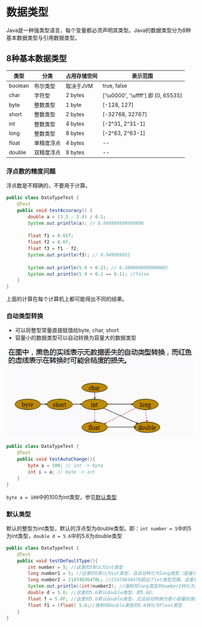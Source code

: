 # 数据类型
Java是一种强类型语言，每个变量都必须声明其类型。Java的数据类型分为8种基本数据类型与引用数据类型。

## 8种基本数据类型
| 类型 | 分类 | 占用存储空间 | 表示范围 |
| ---- | ---- | ---- | ---- |
| boolean | 布尔类型 | 取决于JVM | true, false |
| char | 字符型 | 2 bytes | ['\u0000', '\uffff'] 即 [0, 65535] |
| byte | 整数类型 | 1 byte | [-128, 127] |
| short | 整数类型 | 2 bytes | [-32768, 32767] | 
| int | 整数类型 | 4 bytes | [-2^31, 2^31-1]
| long | 整数类型 | 8 bytes | [-2^63, 2^63-1] |
| float | 单精度浮点 | 4 bytes | -- |
| double | 双精度浮点 | 8 bytes | -- |

### 浮点数的精度问题
浮点数是不精确的，不要用于计算。
```java
public class DataTypeTest {
    @Test
    public void testAccuracy() {
        double a = (3.3 - 2.4) / 0.1;
        System.out.println(a); // 8.999999999999998

        float f1 = 0.65f;
        float f2 = 0.6f;
        float f3 = f1 - f2;
        System.out.println(f3); // 0.049999952

        System.out.println(5.9 + 0.2); // 6.1000000000000005
        System.out.println(5.9 + 0.2 == 6.1); //false
    }
}
```
上面的计算在每个计算机上都可能得出不同的结果。

### 自动类型转换
- 可以将整型常量直接赋值给byte, char, short
- 容量小的数据类型可以自动转换为容量大的数据类型

![转换表](../images/type_audo_change.png)

```java
public class DataTypeTest {
    @Test
    public void testAutoChange(){
        byte a = 100; // int -> byte
        int i = a; // byte -> int
    }
}
```
`byte a = 100`中的100为int类型，参见[默认类型](#默认类型)

### 默认类型
默认的整型为int类型，默认的浮点型为double类型。即：`int number = 5`中的5为int类型，`double d = 5.6`中的5.6为double类型
```java
public class DataTypeTest {
    @Test
    public void testDefaultType(){
        int number = 5; //这里的5默认为int类型
        long number1 = 5; //这里的5默认为int类型，且自动转化为long类型（容量小的数据类型可以自动转换为容量大的数据类型）
        long number2 = 21474836470L; //21474836470超出了int类型范围，这里需要使用21474836470L表示为long类型
        System.out.println((int)number2); //强制将long类型的number2转化为int类型（会产生溢出，得不到想要的结果）
        double d = 5.6; //这里的5.6默认double类型，即5.6D。
        float f = 5.6F; //这里的5.6默认double类型，无法自动转换为更小容量的类型float，这里需要使用5.6F表示为float类型
        float f1 = (float) 5.6;//强制将double类型的5.6转化为float类型
    }
}
```
